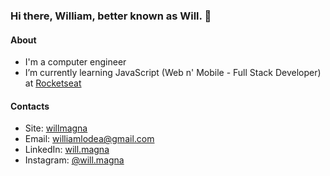 ### Hi there, William, better known as Will. 👋


#### About

- I'm a computer engineer
- I’m currently learning JavaScript (Web n' Mobile - Full Stack Developer) at [Rocketseat](https://www.rocketseat.com.br/)

#### Contacts
- Site: [willmagna](https://willmagna.com.br/bc-will)
- Email: williamlodea@gmail.com
- LinkedIn: [will.magna](https://www.linkedin.com/in/willdoor/)
- Instagram: [@will.magna](https://www.instagram.com/will.magna/)



<!--
**willmagna/willmagna** is a ✨ _special_ ✨ repository because its `README.md` (this file) appears on your GitHub profile.

Here are some ideas to get you started:

- 🔭 I’m currently working on ...
- 🌱 I’m currently learning ...
- 👯 I’m looking to collaborate on ...
- 🤔 I’m looking for help with ...
- 💬 Ask me about ...
- 📫 How to reach me: ...
- 😄 Pronouns: ...
- ⚡ Fun fact: ...
-->


